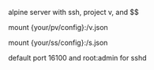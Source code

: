 alpine server with ssh, project v, and $$

mount {your/pv/config}:/v.json

mount {your/ss/config}:/s.json

default port 16100 and root:admin for sshd
